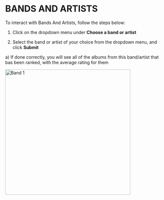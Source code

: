 # BANDS AND ARTISTS

To interact with Bands And Artists, follow the steps below:

1) Click on the dropdown menu under **Choose a band or artist**

2) Select the band or artist of your choice from the dropdown menu, and click **Submit**

a) If done correctly, you will see all of the albums from this band/artist that bas been ranked, with the average rating for them

<!-- Add Image below -->
<img src="..//Images/396_15.png" alt="Band 1" width="400">